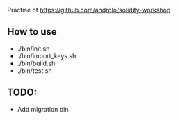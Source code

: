 Practise of https://github.com/androlo/solidity-workshop

## How to use
- ./bin/init.sh
- ./bin/import_keys.sh
- ./bin/build.sh
- ./bin/test.sh

## TODO:
- Add migration bin
